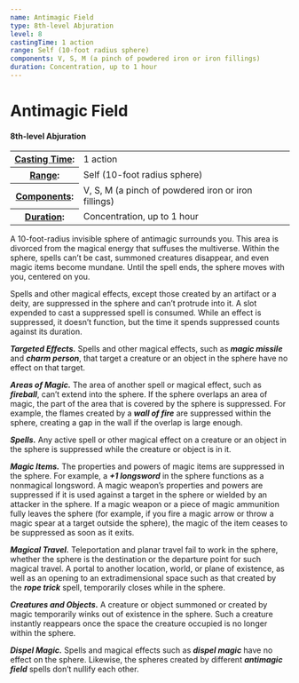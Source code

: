 ```yaml
---
name: Antimagic Field
type: 8th-level Abjuration
level: 8
castingTime: 1 action
range: Self (10-foot radius sphere)
components: V, S, M (a pinch of powdered iron or iron fillings)
duration: Concentration, up to 1 hour
---
```


Antimagic Field
===============

#### 8th-level Abjuration

<table cellspacing="0" class="statBlock"><tbody><tr><th><a href="/srd/spellcasting/castingASpell.htm#castingTime">Casting Time</a>:</th><td>1 action</td></tr><tr><th><a href="/srd/spellcasting/castingASpell.htm#range">Range</a>:</th><td>Self (10-foot radius sphere)</td></tr><tr><th><a href="/srd/spellcasting/castingASpell.htm#components">Components</a>:</th><td>V, S, M (a pinch of powdered iron or iron fillings)</td></tr><tr><th><a href="/srd/spellcasting/castingASpell.htm#duration">Duration</a>:</th><td>Concentration, up to 1 hour</td></tr></tbody></table>

A 10-foot-radius invisible sphere of antimagic surrounds you. This area is divorced from the magical energy that suffuses the multiverse. Within the sphere, spells can’t be cast, summoned creatures disappear, and even magic items become mundane. Until the spell ends, the sphere moves with you, centered on you.

Spells and other magical effects, except those created by an artifact or a deity, are suppressed in the sphere and can’t protrude into it. A slot expended to cast a suppressed spell is consumed. While an effect is suppressed, it doesn’t function, but the time it spends suppressed counts against its duration.

_**Targeted Effects.**_ Spells and other magical effects, such as _**magic missile**_ and _**charm person**_, that target a creature or an object in the sphere have no effect on that target.

_**Areas of Magic.**_ The area of another spell or magical effect, such as _**fireball**_, can’t extend into the sphere. If the sphere overlaps an area of magic, the part of the area that is covered by the sphere is suppressed. For example, the flames created by a _**wall of fire**_ are suppressed within the sphere, creating a gap in the wall if the overlap is large enough.

_**Spells.**_ Any active spell or other magical effect on a creature or an object in the sphere is suppressed while the creature or object is in it.

_**Magic Items.**_ The properties and powers of magic items are suppressed in the sphere. For example, a _**+1 longsword**_ in the sphere functions as a nonmagical longsword. A magic weapon’s properties and powers are suppressed if it is used against a target in the sphere or wielded by an attacker in the sphere. If a magic weapon or a piece of magic ammunition fully leaves the sphere (for example, if you fire a magic arrow or throw a magic spear at a target outside the sphere), the magic of the item ceases to be suppressed as soon as it exits.

_**Magical Travel.**_ Teleportation and planar travel fail to work in the sphere, whether the sphere is the destination or the departure point for such magical travel. A portal to another location, world, or plane of existence, as well as an opening to an extradimensional space such as that created by the **_rope trick_** spell, temporarily closes while in the sphere.

_**Creatures and Objects.**_ A creature or object summoned or created by magic temporarily winks out of existence in the sphere. Such a creature instantly reappears once the space the creature occupied is no longer within the sphere.

_**Dispel Magic.**_ Spells and magical effects such as _**dispel magic**_ have no effect on the sphere. Likewise, the spheres created by different _**antimagic field**_ spells don’t nullify each other.